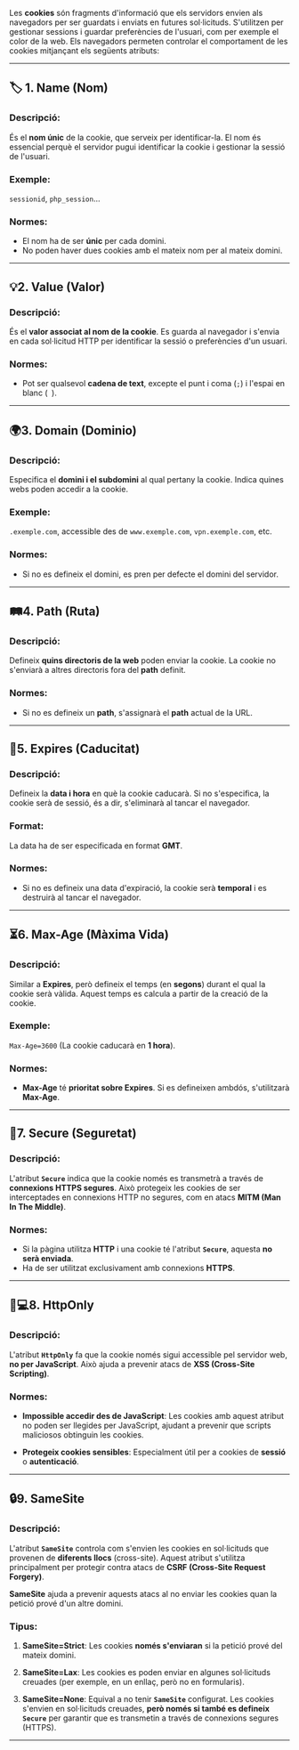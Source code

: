 
Les **cookies** són fragments d'informació que els servidors envien als navegadors per ser guardats i enviats en futures sol·licituds. S'utilitzen per gestionar sessions i guardar preferències de l'usuari, com per exemple el color de la web. Els navegadors permeten controlar el comportament de les cookies mitjançant els següents atributs:

---

## 🏷️ 1. **Name (Nom)** 
### Descripció:  
És el **nom únic** de la cookie, que serveix per identificar-la. El nom és essencial perquè el servidor pugui identificar la cookie i gestionar la sessió de l'usuari.

### Exemple:  
`sessionid`, `php_session`...

### Normes:  
- El nom ha de ser **únic** per cada domini.  
- No poden haver dues cookies amb el mateix nom per al mateix domini.

---

## 💡2. **Value (Valor)** 
### Descripció:  
És el **valor associat al nom de la cookie**. Es guarda al navegador i s'envia en cada sol·licitud HTTP per identificar la sessió o preferències d'un usuari.

### Normes:  
- Pot ser qualsevol **cadena de text**, excepte el punt i coma (`;`) i l'espai en blanc (` `).

---

## 🌍3. **Domain (Dominio)** 
### Descripció:  
Especifica el **domini i el subdomini** al qual pertany la cookie. Indica quines webs poden accedir a la cookie.

### Exemple:  
`.exemple.com`, accessible des de `www.exemple.com`, `vpn.exemple.com`, etc.

### Normes:  
- Si no es defineix el domini, es pren per defecte el domini del servidor.

---

## 🛤️4. **Path (Ruta)** 
### Descripció:  
Defineix **quins directoris de la web** poden enviar la cookie. La cookie no s'enviarà a altres directoris fora del **path** definit.

### Normes:  
- Si no es defineix un **path**, s'assignarà el **path** actual de la URL.

---

## 📅5. **Expires (Caducitat)** 
### Descripció:  
Defineix la **data i hora** en què la cookie caducarà. Si no s'especifica, la cookie serà de sessió, és a dir, s'eliminarà al tancar el navegador.

### Format:  
La data ha de ser especificada en format **GMT**.

### Normes:  
- Si no es defineix una data d'expiració, la cookie serà **temporal** i es destruirà al tancar el navegador.

---

## ⏳6. **Max-Age (Màxima Vida)** 
### Descripció:  
Similar a **Expires**, però defineix el temps (en **segons**) durant el qual la cookie serà vàlida. Aquest temps es calcula a partir de la creació de la cookie.

### Exemple:  
`Max-Age=3600` (La cookie caducarà en **1 hora**).

### Normes:  
- **Max-Age** té **prioritat sobre Expires**. Si es defineixen ambdós, s'utilitzarà **Max-Age**.

---

## 🔐7. **Secure (Seguretat)** 
### Descripció:  
L'atribut **`Secure`** indica que la cookie només es transmetrà a través de **connexions HTTPS segures**. Això protegeix les cookies de ser interceptades en connexions HTTP no segures, com en atacs **MITM (Man In The Middle)**.

### Normes:  
- Si la pàgina utilitza **HTTP** i una cookie té l'atribut **`Secure`**, aquesta **no serà enviada**.  
- Ha de ser utilitzat exclusivament amb connexions **HTTPS**.

---

## 🚫💻8. **HttpOnly** 
### Descripció:  
L'atribut **`HttpOnly`** fa que la cookie només sigui accessible pel servidor web, **no per JavaScript**. Això ajuda a prevenir atacs de **XSS (Cross-Site Scripting)**.

### Normes:  
- **Impossible accedir des de JavaScript**: Les cookies amb aquest atribut no poden ser llegides per JavaScript, ajudant a prevenir que scripts maliciosos obtinguin les cookies.

- **Protegeix cookies sensibles**: Especialment útil per a cookies de **sessió** o **autenticació**.

---

## 🔒9. **SameSite** 
### Descripció:  
L'atribut **`SameSite`** controla com s'envien les cookies en sol·licituds que provenen de **diferents llocs** (cross-site). Aquest atribut s'utilitza principalment per protegir contra atacs de **CSRF (Cross-Site Request Forgery)**.

**SameSite** ajuda a prevenir aquests atacs al no enviar les cookies quan la petició prové d'un altre domini.

### Tipus:
1. **SameSite=Strict**: Les cookies **només s'enviaran** si la petició prové del mateix domini.
   
2. **SameSite=Lax**: Les cookies es poden enviar en algunes sol·licituds creuades (per exemple, en un enllaç, però no en formularis).

3. **SameSite=None**: Equival a no tenir **`SameSite`** configurat. Les cookies s'envien en sol·licituds creuades, **però només si també es defineix `Secure`** per garantir que es transmetin a través de connexions segures (HTTPS).

---

